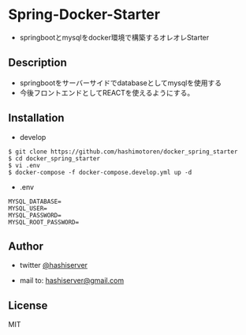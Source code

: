 # Spring-Docker-Starter

- springbootとmysqlをdocker環境で構築するオレオレStarter

## Description

- springbootをサーバーサイドでdatabaseとしてmysqlを使用する
- 今後フロントエンドとしてREACTを使えるようにする。

## Installation

- develop
``` shell
$ git clone https://github.com/hashimotoren/docker_spring_starter
$ cd docker_spring_starter
$ vi .env
$ docker-compose -f docker-compose.develop.yml up -d
```

- .env
```.env
MYSQL_DATABASE=
MYSQL_USER=
MYSQL_PASSWORD=
MYSQL_ROOT_PASSWORD=
```
## Author
- twitter
[@hashiserver](https://twitter.com/hashimo326_g)

- mail to: 
hashiserver@gmail.com

## License

MIT
